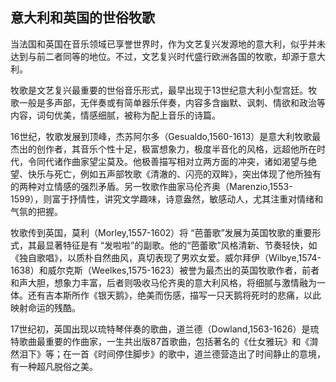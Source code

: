 
## 意大利和英国的世俗牧歌

当法国和英国在音乐领域已享誉世界时，作为文艺复兴发源地的意大利，似乎并未达到与前二者同等的地位。不过，文艺复兴时代盛行欧洲各国的牧歌，却源于意大利。

牧歌是文艺复兴最重要的世俗音乐形式，最早出现于13世纪意大利小型宫廷。牧歌一般是多声部，无伴奏或有简单器乐伴奏，内容多含幽默、讽刺、情欲和政治等内容，词句优美，情感细腻，被称为配上音乐的诗篇。

16世纪，牧歌发展到顶峰，杰苏阿尔多（Gesualdo,1560-1613）是意大利牧歌最杰出的创作者，其音乐个性十足，极富想象力，极度半音化的风格，远超他所在时代，令同代诸作曲家望尘莫及。他极善描写相对立两方面的冲突，诸如渴望与绝望、快乐与死亡，例如五声部牧歌《清澈的、闪亮的双眸》，突出体现了他所独有的两种对立情感的强烈矛盾。另一牧歌作曲家马伦齐奥（Marenzio,1553-1599），则富于抒情性，讲究文学趣味，诗意盎然，敏感动人，尤其注重对情绪和气氛的把握。

牧歌传到英国，莫利（Morley,1557-1602）将 “芭蕾歌”发展为英国牧歌的重要形式，其最显著特征是有 “发啦啦”的副歌。他的“芭蕾歌”风格清新、节奏轻快，如《独自歌唱》，以质朴自然曲风，真切表现了男欢女爱。威尔拜伊（Wilbye,1574-1638）和威尔克斯（Weelkes,1575-1623）被誉为最杰出的英国牧歌作者，前者和声大胆，想象力丰富，后者则吸收马伦齐奥的意大利风格，将细腻与激情融为一体。还有吉本斯所作《银天鹅》，绝美而伤感，描写一只天鹅将死时的悲痛，以此映射命运的残酷。

17世纪初，英国出现以琉特琴伴奏的歌曲，道兰德（Dowland,1563-1626）是琉特歌曲最重要的作曲家，一生共出版87首歌曲，包括著名的《仕女雅玩》和《潸然泪下》等；在一首《时间停住脚步》的歌中，道兰德营造出了时间静止的意境，有一种超凡脱俗之美。


